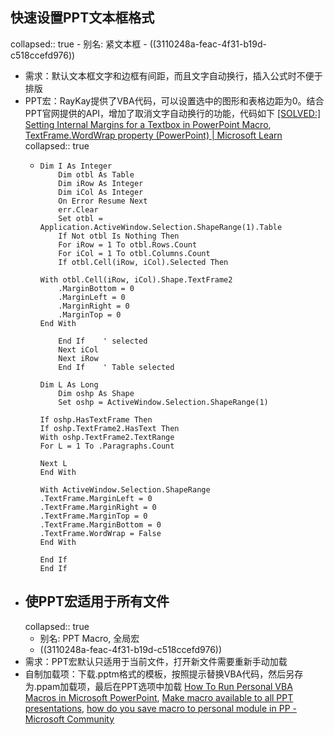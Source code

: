## 快速设置PPT文本框格式
collapsed:: true
	- 别名: 紧文本框
	- ((3110248a-feac-4f31-b19d-c518ccefd976))
- 需求：默认文本框文字和边框有间距，而且文字自动换行，插入公式时不便于排版
- PPT宏：RayKay提供了VBA代码，可以设置选中的图形和表格边距为0。结合PPT官网提供的API，增加了取消文字自动换行的功能，代码如下 [[SOLVED:] Setting Internal Margins for a Textbox in PowerPoint Macro](http://www.vbaexpress.com/forum/showthread.php?62338-Setting-Internal-Margins-for-a-Textbox-in-PowerPoint-Macro), [TextFrame.WordWrap property (PowerPoint) | Microsoft Learn](https://learn.microsoft.com/en-us/office/vba/api/PowerPoint.TextFrame.WordWrap)
  collapsed:: true
	- ``` vba
	  Dim I As Integer
	      Dim otbl As Table
	      Dim iRow As Integer
	      Dim iCol As Integer
	      On Error Resume Next
	      err.Clear
	      Set otbl = Application.ActiveWindow.Selection.ShapeRange(1).Table
	      If Not otbl Is Nothing Then
	      For iRow = 1 To otbl.Rows.Count
	      For iCol = 1 To otbl.Columns.Count
	      If otbl.Cell(iRow, iCol).Selected Then
	        
	  With otbl.Cell(iRow, iCol).Shape.TextFrame2
	      .MarginBottom = 0
	      .MarginLeft = 0
	      .MarginRight = 0
	      .MarginTop = 0
	  End With
	   
	      End If    ' selected
	      Next iCol
	      Next iRow
	      End If    ' Table selected
	   
	  Dim L As Long
	      Dim oshp As Shape
	      Set oshp = ActiveWindow.Selection.ShapeRange(1)
	     
	  If oshp.HasTextFrame Then
	  If oshp.TextFrame2.HasText Then
	  With oshp.TextFrame2.TextRange
	  For L = 1 To .Paragraphs.Count
	   
	  Next L
	  End With
	   
	  With ActiveWindow.Selection.ShapeRange
	  .TextFrame.MarginLeft = 0
	  .TextFrame.MarginRight = 0
	  .TextFrame.MarginTop = 0
	  .TextFrame.MarginBottom = 0
	  .TextFrame.WordWrap = False
	  End With
	   
	  End If
	  End If
	  ```
- ## 使PPT宏适用于所有文件
  collapsed:: true
	- 别名: PPT Macro, 全局宏
	- ((3110248a-feac-4f31-b19d-c518ccefd976))
- 需求：PPT宏默认只适用于当前文件，打开新文件需要重新手动加载
- 自制加载项：下载.pptm格式的模板，按照提示替换VBA代码，然后另存为.ppam加载项，最后在PPT选项中加载 [How To Run Personal VBA Macros in Microsoft PowerPoint](https://www.thespreadsheetguru.com/personal-macros-powerpoint/), [Make macro available to all PPT presentations](https://www.msofficeforums.com/powerpoint/24783-make-macro-available-all-ppt-presentations.html), [how do you save macro to personal module in PP - Microsoft Community](https://answers.microsoft.com/en-us/msoffice/forum/all/how-do-you-save-macro-to-personal-module-in-pp/4b964ca5-9ef9-45bc-aa2a-a01f9cceb3cd)